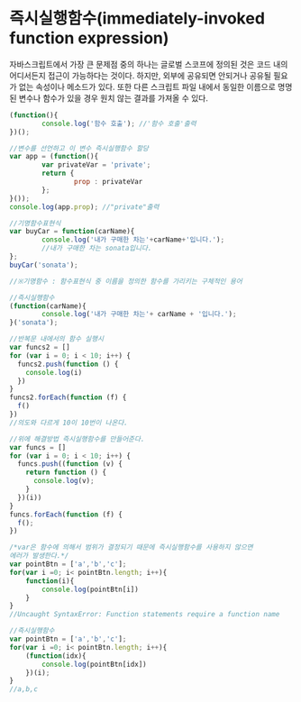 # 즉시실행함수(immediately-invoked function expression)

자바스크립트에서 가장 큰 문제점 중의 하나는 글로벌 스코프에 정의된 것은 코드 내의 어디서든지 접근이 가능하다는 것이다. 하지만, 외부에 공유되면 안되거나 공유될 필요가 없는 속성이나 메소드가 있다. 또한 다른 스크립트 파일 내에서 동일한 이름으로 명명된 변수나 함수가 있을 경우 원치 않는 결과를 가져올 수 있다.

```jsx
(function(){
		console.log('함수 호출'); //'함수 호출'출력
})();
```

```jsx
//변수를 선언하고 이 변수 즉시실행함수 할당
var app = (function(){
		var privateVar = 'private';
		return {
				prop : privateVar
		};
}());
console.log(app.prop); //"private"출력
```

```jsx
//기명함수표현식
var buyCar = function(carName){
		console.log('내가 구매한 차는'+carName+'입니다.');
		//내가 구매한 차는 sonata입니다.
};
buyCar('sonata');

//※기명함수 : 함수표현식 중 이름을 정의한 함수를 가리키는 구체적인 용어

//즉시실행함수
(function(carName){
		console.log('내가 구매한 차는'+ carName + '입니다.');
}('sonata');
```

```jsx
//반복문 내에서의 함수 실행시
var funcs2 = []
for (var i = 0; i < 10; i++) {
  funcs2.push(function () {
    console.log(i)
  })
}
funcs2.forEach(function (f) {
  f()
})
//의도와 다르게 10이 10번이 나온다.

//위에 해결방법 즉시실행함수를 만들어준다.
var funcs = []
for (var i = 0; i < 10; i++) {
  funcs.push((function (v) {
    return function () {
      console.log(v);
    }
  })(i))
}
funcs.forEach(function (f) {
  f();
})
```

```jsx
/*var은 함수에 의해서 범위가 결정되기 때문에 즉시실행함수를 사용하지 않으면
에러가 발생한다.*/
var pointBtn = ['a','b','c'];
for(var i =0; i< pointBtn.length; i++){
    function(i){
        console.log(pointBtn[i])
    }
}
//Uncaught SyntaxError: Function statements require a function name

//즉시실행함수
var pointBtn = ['a','b','c'];
for(var i =0; i< pointBtn.length; i++){
    (function(idx){
        console.log(pointBtn[idx])
    })(i);
}
//a,b,c
```
